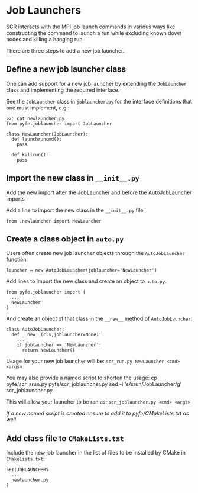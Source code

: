 # Job Launchers
SCR interacts with the MPI job launch commands in various ways
like constructing the command to launch a run while excluding
known down nodes and killing a hanging run.

There are three steps to add a new job launcher.

## Define a new job launcher class
One can add support for a new job launcher by extending
the `JobLauncher` class and implementing the required interface.

See the `JobLauncher` class in `joblauncher.py`
for the interface definitions that one must implement, e.g.:

    >>: cat newlauncher.py
    from pyfe.joblauncher import JobLauncher

    class NewLauncher(JobLauncher):
      def launchruncmd():
        pass

      def killrun():
        pass

## Import the new class in `__init__.py`
Add the new import after the JobLauncher and before the AutoJobLauncher imports

Add a line to import the new class in the `__init__.py` file:

    from .newlauncher import NewLauncher

## Create a class object in `auto.py`
Users often create new job launcher objects through the `AutoJobLauncher` function.

    launcher = new AutoJobLauncher(joblauncher='NewLauncher')

Add lines to import the new class and create an object to `auto.py`.

    from pyfe.joblauncher import (
      ...
      NewLauncher
    )

And create an object of that class in the `__new__` method of `AutoJobLauncher`:

    class AutoJobLauncher:
      def __new__(cls,joblauncher=None):
        ...
        if joblauncher == 'NewLauncher':
          return NewLauncher()

Usage for your new job launcher will be: `scr_run.py NewLauncher <cmd> <args>`

You may also provide a named script to shorten the usage:
    cp pyfe/scr_srun.py pyfe/scr_joblauncher.py
    sed -i 's/srun/JobLauncher/g' scr_joblauncher.py

This will allow your launcher to be ran as: `scr_joblauncher.py <cmd> <args>`

_If a new named script is created ensure to add it to pyfe/CMakeLists.txt as well_

## Add class file to `CMakeLists.txt`
Include the new job launcher in the list of files to be installed by CMake in `CMakeLists.txt`:

    SET(JOBLAUNCHERS
      ...
      newlauncher.py
    )
